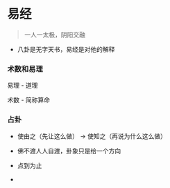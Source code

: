 # 易经

> 一人一太极，阴阳交融



- 八卦是无字天书，易经是对他的解释



### 术数和易理

易理 - 道理

术数 - 简称算命



### 占卦

- 使由之（先让这么做） -> 使知之（再说为什么这么做）

- 佛不渡人人自渡，卦象只是给一个方向

- 点到为止

- 
